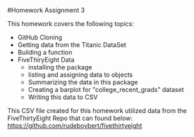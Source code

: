 #Homework Assignment 3

This homework covers the following topics:
 * GitHub Cloning
 * Getting data from the Titanic DataSet
 * Building a function
 * FiveThiryEight Data
   - installing the package
   - listing and assigning data to objects
   - Summarizing the data in this package
   - Creating a barplot for "college_recent_grads" dataset
   - Writing this data to CSV

This CSV file created for this homework utilized data from the FiveThirtyEight Repo that can found below:
   https://github.com/rudeboybert/fivethirtyeight
